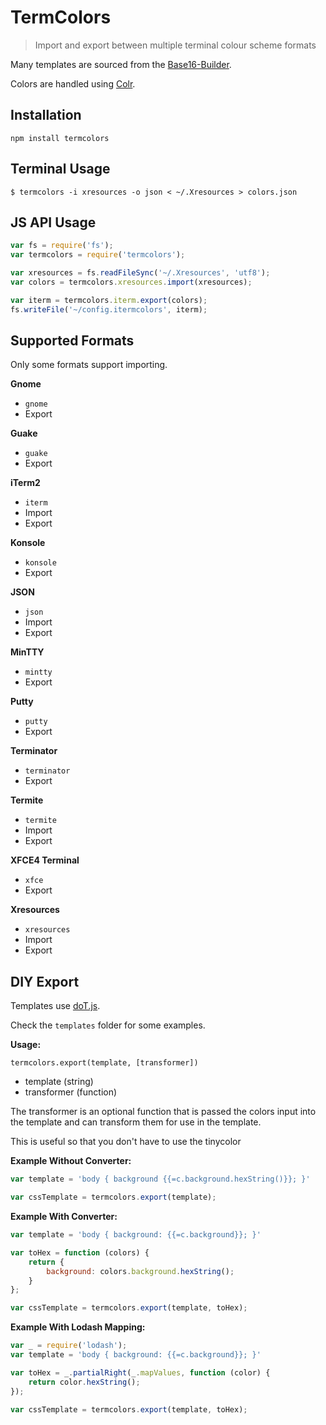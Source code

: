 # TermColors

> Import and export between multiple terminal colour scheme formats

Many templates are sourced from the
[Base16-Builder](https://github.com/chriskempson/base16-builder).

Colors are handled using
[Colr](https://github.com/stayradiated/colr).

## Installation

```
npm install termcolors
```

## Terminal Usage

``` shell
$ termcolors -i xresources -o json < ~/.Xresources > colors.json
```

## JS API Usage

```javascript
var fs = require('fs');
var termcolors = require('termcolors');

var xresources = fs.readFileSync('~/.Xresources', 'utf8');
var colors = termcolors.xresources.import(xresources);

var iterm = termcolors.iterm.export(colors);
fs.writeFile('~/config.itermcolors', iterm);
```

## Supported Formats

Only some formats support importing.

**Gnome**

- `gnome`
- Export

**Guake**

- `guake`
- Export

**iTerm2**

- `iterm`
- Import
- Export

**Konsole**

- `konsole`
- Export

**JSON**

- `json`
- Import
- Export

**MinTTY**

- `mintty`
- Export

**Putty**

- `putty`
- Export

**Terminator**

- `terminator`
- Export

**Termite**

- `termite`
- Import
- Export

**XFCE4 Terminal**

- `xfce`
- Export

**Xresources**

- `xresources`
- Import
- Export

## DIY Export

Templates use [doT.js](http://olado.github.io/doT/index.html).

Check the `templates` folder for some examples.

**Usage:**

`termcolors.export(template, [transformer])`

- template (string)
- transformer (function)

The transformer is an optional function that is passed the colors input into
the template and can transform them for use in the template.

This is useful so that you don't have to use the tinycolor 

**Example Without Converter:**

```javascript
var template = 'body { background {{=c.background.hexString()}}; }'

var cssTemplate = termcolors.export(template);
```

**Example With Converter:**

```javascript
var template = 'body { background: {{=c.background}}; }'

var toHex = function (colors) {
    return {
        background: colors.background.hexString();
    }
};

var cssTemplate = termcolors.export(template, toHex);
```


**Example With Lodash Mapping:**

```javascript
var _ = require('lodash');
var template = 'body { background: {{=c.background}}; }'

var toHex = _.partialRight(_.mapValues, function (color) {
    return color.hexString();
});

var cssTemplate = termcolors.export(template, toHex);
```

